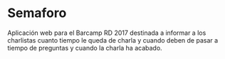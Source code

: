 # Semaforo

Aplicación web para el Barcamp RD 2017 destinada a informar a los charlistas cuanto tiempo le queda de charla y cuando deben de pasar a tiempo de preguntas y cuando la charla ha acabado.
